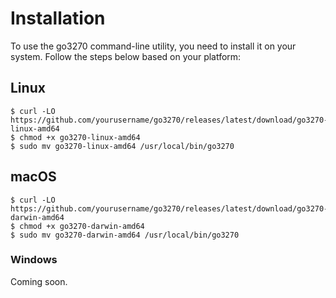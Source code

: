 # Installation

To use the go3270 command-line utility, you need to install it on your system. Follow the steps below based on your platform:

## Linux

```shell
$ curl -LO https://github.com/yourusername/go3270/releases/latest/download/go3270-linux-amd64
$ chmod +x go3270-linux-amd64
$ sudo mv go3270-linux-amd64 /usr/local/bin/go3270
```

## macOS

```shell
$ curl -LO https://github.com/yourusername/go3270/releases/latest/download/go3270-darwin-amd64
$ chmod +x go3270-darwin-amd64
$ sudo mv go3270-darwin-amd64 /usr/local/bin/go3270
```

### Windows

Coming soon.